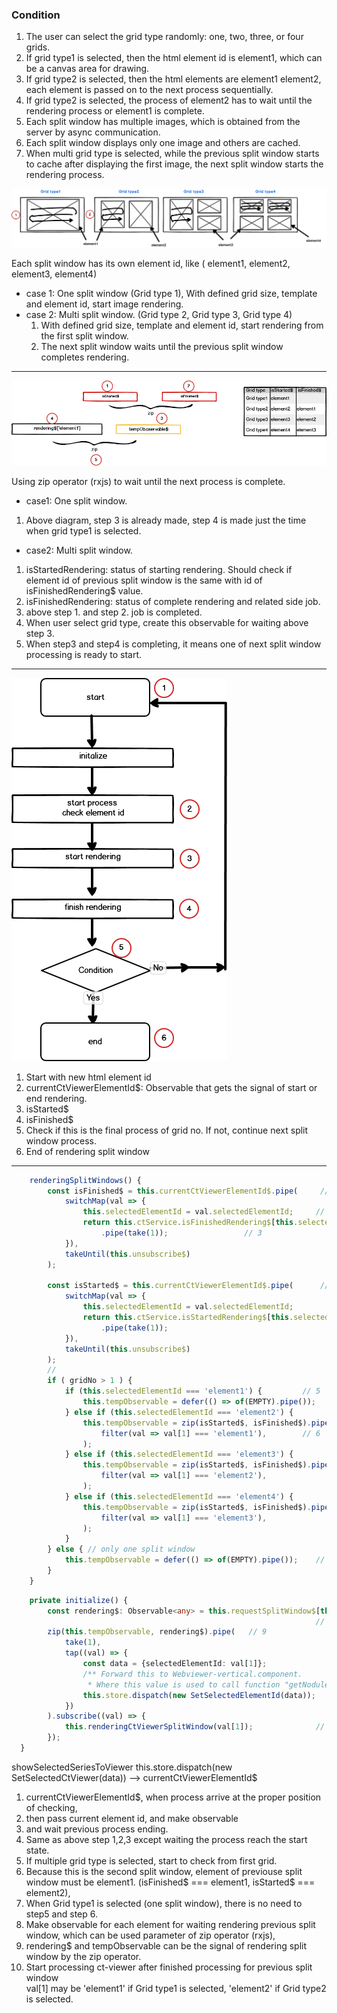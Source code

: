 ### Condition
1. The user can select the grid type randomly: one, two, three, or four grids.
2. If grid type1 is selected, then the html element id is element1, which can be a canvas area for drawing.
3. If grid type2 is selected, then the html elements are element1 element2, each element is passed on to the next process sequentially.
4. If grid type2 is selected, the process of element2 has to wait until the rendering process or element1 is complete.
5. Each split window has multiple images, which is obtained from the server by async communication.
6. Each split window displays only one image and others are cached.
7. When multi grid type is selected, while the previous split window starts to cache after displaying the first image, the next split window starts the rendering process.

![image1](assets/images/split-window1.png)

Each split window has its own element id, like ( element1, element2, element3, element4)

- case 1: One split window (Grid type 1),
	With defined grid size, template and element id, start image rendering.
- case 2: Multi split window. (Grid type 2, Grid type 3, Grid type 4)
	1. With defined grid size, template and element id, start rendering from the first split window.
	 2. The next split window waits until the previous split window completes rendering.

---

![image2](assets/images/split-window2.png)

Using zip operator (rxjs) to wait until the next process is complete.

- case1: One split window.  
1. Above diagram, step 3 is already made, step 4 is made just the time when grid type1 is selected.

- case2: Multi split window.
1. isStartedRendering: status of starting rendering. Should check if element id of previous split window is the same with id of isFinishedRendering$ value. 
2. isFinishedRendering: status of complete rendering and related side job. 
3. above step 1. and step 2. job is completed.
4. When user select grid type, create this observable for waiting above step 3. 
5. When step3 and step4 is completing, it means one of next split window processing is ready to start.

---
![image3](assets/images/split-window3.png)

1. Start with new html element id
2. currentCtViewerElementId$: Observable that gets the signal of start or end rendering.
3. isStarted$
4. isFinished$
5. Check if this is the final process of grid no. If not, continue next split window process. 
6. End of rendering split window 

---

```ts
    renderingSplitWindows() {
        const isFinished$ = this.currentCtViewerElementId$.pipe(     // 1
            switchMap(val => {
                this.selectedElementId = val.selectedElementId;     // 2
                return this.ctService.isFinishedRendering$[this.selectedElementId]
                    .pipe(take(1)); 				// 3
            }),
            takeUntil(this.unsubscribe$)
        );

        const isStarted$ = this.currentCtViewerElementId$.pipe(      // 4
            switchMap(val => {
                this.selectedElementId = val.selectedElementId;
                return this.ctService.isStartedRendering$[this.selectedElementId]
                    .pipe(take(1));
            }),
            takeUntil(this.unsubscribe$)
        );
        // 
        if ( gridNo > 1 ) {
            if (this.selectedElementId === 'element1') {         // 5
                this.tempObservable = defer(() => of(EMPTY).pipe());
            } else if (this.selectedElementId === 'element2') {
                this.tempObservable = zip(isStarted$, isFinished$).pipe(  //['element2','element1']
                    filter(val => val[1] === 'element1'),        // 6
                );
            } else if (this.selectedElementId === 'element3') {
                this.tempObservable = zip(isStarted$, isFinished$).pipe( //['element3','element2']
                    filter(val => val[1] === 'element2'),
                );
            } else if (this.selectedElementId === 'element4') {
                this.tempObservable = zip(isStarted$, isFinished$).pipe( //['element4','element3']
                    filter(val => val[1] === 'element3'),
                );
            }
        } else { // only one split window
            this.tempObservable = defer(() => of(EMPTY).pipe());    // 7
        }
    }

```

```ts
    private initialize() {
        const rendering$: Observable<any> = this.requestSplitWindow$[this.selectedElementId];
                                                                    // 8
        zip(this.tempObservable, rendering$).pipe(   // 9
            take(1),
            tap((val) => {
                const data = {selectedElementId: val[1]};
                /** Forward this to Webviewer-vertical.component.
                 * Where this value is used to call function "getNodules" */
                this.store.dispatch(new SetSelectedElementId(data));
            })
        ).subscribe((val) => {
            this.renderingCtViewerSplitWindow(val[1]);              // 10
        });
  }
```
showSelectedSeriesToViewer
	this.store.dispatch(new SetSelectedCtViewer(data)) --> currentCtViewerElementId$
	
1. currentCtViewerElementId$, when process arrive at the proper position of checking, 
2. then pass current element id, and make observable 
3. and wait previous process ending.
4. Same as above step 1,2,3 except waiting the process reach the start state.
5. If multiple grid type is selected, start to check from first grid.
6. Because this is the second split window, element of previouse split window must be element1. (isFinished$ === element1, isStarted$ === element2), 
7. When Grid type1 is selected (one split window), there is no need to step5 and step 6.
8. Make observable for each element for waiting rendering previous split window, which can be used parameter of zip operator (rxjs),  
9. rendering$ and tempObservable can be the signal of rendering split window by the zip operator. 
10. Start processing ct-viewer after finished processing for previous split window\
    val[1] may be 'element1' if Grid type1 is selected, 'element2' if Grid type2 is selected. 
